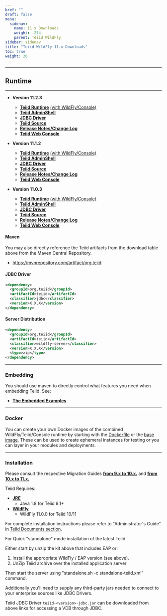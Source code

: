 ```yaml
---
bref: ""
draft: false
menu:
  sidenav:
    name: 11.x Downloads
    weight: -274
    parent: Teiid WildFly
sidebar: sidenav
title: "Teiid WildFly 11.x Downloads"
toc: true
weight: 20
---
```


---

## Runtime

---

- **Version 11.2.3**
  - [**Teiid Runtime**](https://oss.sonatype.org/service/local/repositories/releases/content/org/teiid/teiid/11.2.3/teiid-11.2.3-wildfly-dist.zip) [(with WildFly/Console)](https://oss.sonatype.org/service/local/repositories/releases/content/org/teiid/teiid/11.2.3/teiid-11.2.3-wildfly-server.zip)
  - [**Teiid AdminShell**](https://oss.sonatype.org/service/local/repositories/releases/content/org/teiid/teiid/11.2.3/teiid-11.2.3-adminshell-dist.zip)
  - [**JDBC Driver**](https://oss.sonatype.org/service/local/repositories/releases/content/org/teiid/teiid/11.2.3/teiid-11.2.3-jdbc.jar)
  - [**Teiid Source**](https://oss.sonatype.org/service/local/repositories/releases/content/org/teiid/teiid/11.2.3/teiid-11.2.3-src.zip)
  - [**Release Notes/Change Log**](http://docs.jboss.org/teiid/11.2.0/teiid-releasenotes.html)
  - [**Teiid Web Console**](https://repository.jboss.org/nexus/content/repositories/thirdparty-releases/org/teiid/hal/dist/3.1.0/dist-3.1.0-overlay.zip)

- **Version 11.1.2**
  - [**Teiid Runtime**](https://oss.sonatype.org/service/local/repositories/releases/content/org/teiid/teiid/11.1.2/teiid-11.1.2-wildfly-dist.zip) [(with WildFly/Console)](https://oss.sonatype.org/service/local/repositories/releases/content/org/teiid/teiid/11.1.2/teiid-11.1.2-wildfly-server.zip)
  - [**Teiid AdminShell**](https://oss.sonatype.org/service/local/repositories/releases/content/org/teiid/teiid/11.1.2/teiid-11.1.2-adminshell-dist.zip)
  - [**JDBC Driver**](https://oss.sonatype.org/service/local/repositories/releases/content/org/teiid/teiid/11.1.2/teiid-11.1.2-jdbc.jar)
  - [**Teiid Source**](https://oss.sonatype.org/service/local/repositories/releases/content/org/teiid/teiid/11.1.2/teiid-11.1.2-src.zip)
  - [**Release Notes/Change Log**](http://docs.jboss.org/teiid/11.1.0/teiid-releasenotes.html)
  - [**Teiid Web Console**](https://repository.jboss.org/nexus/content/repositories/thirdparty-releases/org/teiid/hal/dist/3.1.0/dist-3.1.0-overlay.zip)

- **Version 11.0.3**
  - [**Teiid Runtime**](https://oss.sonatype.org/service/local/repositories/releases/content/org/teiid/teiid/11.0.3/teiid-11.0.3-wildfly-dist.zip) [(with WildFly/Console)](https://oss.sonatype.org/service/local/repositories/releases/content/org/teiid/teiid/11.0.3/teiid-11.0.3-wildfly-server.zip)
  - [**Teiid AdminShell**](https://oss.sonatype.org/service/local/repositories/releases/content/org/teiid/teiid/11.0.3/teiid-11.0.3-adminshell-dist.zip)
  - [**JDBC Driver**](https://oss.sonatype.org/service/local/repositories/releases/content/org/teiid/teiid/11.0.3/teiid-11.0.3-jdbc.jar)
  - [**Teiid Source**](https://oss.sonatype.org/service/local/repositories/releases/content/org/teiid/teiid/11.0.3/teiid-11.0.3-src.zip)
  - [**Release Notes/Change Log**](http://docs.jboss.org/teiid/11.0.0/teiid-releasenotes.html)
  - [**Teiid Web Console**](https://repository.jboss.org/nexus/service/local/repositories/releases/content/org/jboss/teiid/hal/dist/3.0.1/dist-3.0.1-overlay.zip)


#### Maven

You may also directly reference the Teiid artifacts from the download table above from the Maven Central Repository.

- https://mvnrepository.com/artifact/org.teiid

#### JDBC Driver

```xml
<dependency>
  <groupId>org.teiid</groupId>
  <artifactId>teiid</artifactId>
  <classifier>jdbc</classifier>
  <version>X.X.X</version>
</dependency>
```

#### Server Distribution

```xml
<dependency>
  <groupId>org.teiid</groupId>
  <artifactId>teiid</artifactId>
  <classifier>wildfly-server</classifier>
  <version>X.X.X</version>
  <type>zip</type>
</dependency>
```
---

### Embedding

You should use maven to directly control what features you need when embedding Teiid. See:  

- [**The Embedded Examples**](https://github.com/teiid/teiid-embedded-examples/blob/teiid-10.x/README.md)

---

### Docker

You can create your own Docker images of the combined WildFly/Teiid/Console runtime by starting with the [Dockerfile](https://github.com/jboss-dockerfiles/teiid/blob/master/Dockerfile) or the [base image](https://hub.docker.com/r/jboss/teiid/). These can be used to create ephemeral instances for testing or you can layer in your modules and deployments.

---

### Installation

Please consult the respective Migration Guides [**from 9.x to 10.x.**](http://teiid.github.io/teiid-documents/master/content/admin/Migration_Guide_From_Teiid_9.x.html) and [**from 10.x to 11.x.**](http://teiid.github.io/teiid-documents/master/content/admin/Migration_Guide_From_Teiid_10.x.html)

Teiid Requires:

- [**JRE**](http://www.java.com/en/download/manual.jsp)
  - Java 1.8 for Teiid 9.1+
- [**WildFly**](https://wildfly.org/downloads/)
  - WildFly 11.0.0 for Teiid 10/11

For complete installation instructions please refer to "Administrator's Guide" in [Teiid Documents section](../docs/index.html).

For Quick "standalone" mode installation of the latest Teiid

Either start by unzip the kit above that includes EAP or:

1.  Install the appropriate WildFly / EAP version (see above).
2.  UnZip Teiid archive over the installed application server

Then start the server using "standalone.sh -c standalone-teiid.xml" command.

Additionally you'll need to supply any third-party jars needed to connect to your enterprise sources like JDBC Drivers.

Teiid JDBC Driver  `teiid-<version>-jdbc.jar`  can be downloaded from above links for accessing a VDB through JDBC.
